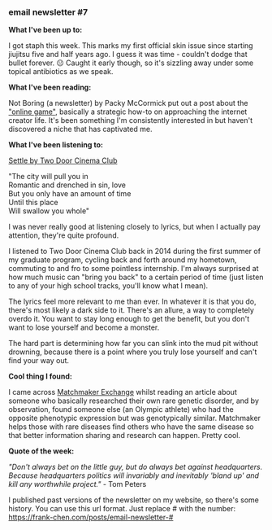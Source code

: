 ### email newsletter #7

**What I've been up to:**  
  
I got staph this week. This marks my first official skin issue since starting jiujitsu five and half years ago. I guess it was time - couldn't dodge that bullet forever. 😐 Caught it early though, so it's sizzling away under some topical antibiotics as we speak.  
  
**What I've been reading:**  
  
Not Boring (a newsletter) by Packy McCormick put out a post about the ["online game"](https://www.notboring.co/p/the-great-online-game), basically a strategic how-to on approaching the internet creator life. It's been something I'm consistently interested in but haven't discovered a niche that has captivated me.  
  
**What I've been listening to:**  
  
[Settle by Two Door Cinema Club](https://www.youtube.com/watch?v=0n1k7gYZ6-A&t=175s)  
  
"The city will pull you in  
Romantic and drenched in sin, love    
But you only have an amount of time    
Until this place    
Will swallow you whole"  
  
I was never really good at listening closely to lyrics, but when I actually pay attention, they're quite profound.  
  
I listened to Two Door Cinema Club back in 2014 during the first summer of my graduate program, cycling back and forth around my hometown, commuting to and fro to some pointless internship. I'm always surprised at how much music can "bring you back" to a certain period of time (just listen to any of your high school tracks, you'll know what I mean).  
  
The lyrics feel more relevant to me than ever. In whatever it is that you do, there's most likely a dark side to it. There's an allure, a way to completely overdo it. You want to stay long enough to get the benefit, but you don't want to lose yourself and become a monster.  
  
The hard part is determining how far you can slink into the mud pit without drowning, because there is a point where you truly lose yourself and can't find your way out.  
  
**Cool thing I found:**  
  
I came across [Matchmaker Exchange](https://www.matchmakerexchange.org/) whilst reading an article about someone who basically researched their own rare genetic disorder, and by observation, found someone else (an Olympic athlete) who had the opposite phenotypic expression but was genotypically similar. Matchmaker helps those with rare diseases find others who have the same disease so that better information sharing and research can happen. Pretty cool.  
  
**Quote of the week:**  
  
*"Don't always bet on the little guy, but do always bet against headquarters. Because headquarters politics will invariably and inevitably 'bland up' and kill any worthwhile project."* - Tom Peters

I published past versions of the newsletter on my website, so there's some history. You can use this url format. Just replace # with the number: https://frank-chen.com/posts/email-newsletter-#